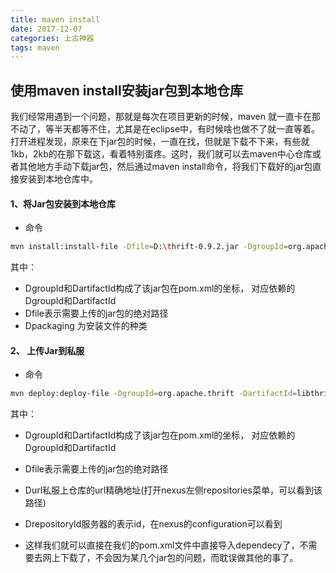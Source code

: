 ```yaml
---
title: maven install
date: 2017-12-07
categories: 上古神器
tags: maven
---
```

## 使用maven install安装jar包到本地仓库
我们经常用遇到一个问题，那就是每次在项目更新的时候，maven 就一直卡在那不动了，等半天都等不住，尤其是在eclipse中，有时候啥也做不了就一直等着。打开进程发现，原来在下jar包的时候，一直在找，但就是下载不下来，有些就1kb，2kb的在那下载这，看着特别蛋疼。这时，我们就可以去maven中心仓库或者其他地方手动下载jar包，然后通过maven install命令，将我们下载好的jar包直接安装到本地仓库中。
<!-- more -->
#### 1、将Jar包安装到本地仓库
* 命令
```bash
mvn install:install-file -Dfile=D:\thrift-0.9.2.jar -DgroupId=org.apache.thrift  -DartifactId=libthrift -Dversion=0.9.2 -Dpackaging=jar  
```
其中：
- DgroupId和DartifactId构成了该jar包在pom.xml的坐标， 对应依赖的DgroupId和DartifactId
- Dfile表示需要上传的jar包的绝对路径
- Dpackaging 为安装文件的种类
#### 2、 上传Jar到私服  
* 命令
```bash
mvn deploy:deploy-file -DgroupId=org.apache.thrift -DartifactId=libthrift  -Dversion=1.12 -Dpackaging=jar -Dfile=D:\thrift-0.9.2.jar  -Durl=http://ip:port/nexus/content/repositories/thirdparty/  -DrepositoryId=thirdparty  
```
其中：
- DgroupId和DartifactId构成了该jar包在pom.xml的坐标， 对应依赖的DgroupId和DartifactId
- Dfile表示需要上传的jar包的绝对路径
- Durl私服上仓库的url精确地址(打开nexus左侧repositories菜单，可以看到该路径)
- DrepositoryId服务器的表示id，在nexus的configuration可以看到

-  这样我们就可以直接在我们的pom.xml文件中直接导入dependecy了，不需要去网上下载了，不会因为某几个jar包的问题，而耽误做其他的事了。
